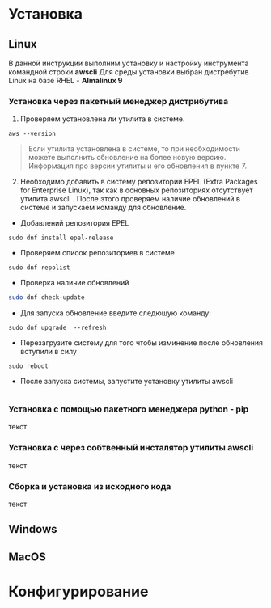 # Установка
## Linux

В данной инструкции выполним установку и настройку инструмента командной строки **awscli**   Для среды установки выбран дистребутив  Linux на базе RHEL - **Almalinux 9**
### Установка через пакетный менеджер дистрибутива

1. Проверяем установлена ли утилита в системе. 
```shell
aws --version
```
> Если  утилита установлена в системе, то при необходимости можете выполнить обновление на более новую версию. Информация про версии утилиты и его обновления в пункте 7.


2. Необходимо добавить в систему репозиторий EPEL (Extra Packages for Enterprise Linux), так как в основных репозиториях отсутствует   утилита awscli . После этого проверяем наличие обновлений в системе и запускаем команду для обновление.  
* Добавлений репозитория EPEL
```shell
sudo dnf install epel-release
```
* Проверяем список репозиториев в системе
```shell
sudo dnf repolist
```

* Проверка  наличие обновлений
```bash
sudo dnf check-update
```
* Для запуска обновление введите следющую команду:
```shell
sudo dnf upgrade  --refresh
```
* Перезагрузите систему для того чтобы изминение после обновления вступили в силу
```shell
sudo reboot
```
* После запуска системы, запустите установку утилиты awscli
```shell

```


### Установка с помощью пакетного менеджера python - pip
текст
###  Установка с через собтвенный инсталятор утилиты awscli
текст
### Сборка и установка из исходного кода
текст
## Windows
## MacOS
# Конфигурирование

